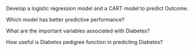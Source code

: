 Develop a logistic regression model and a CART model to predict Outcome. 

Which model has better predictive performance? 

What are the important variables associated with Diabetes?

How useful is Diabetes pedigree function in predicting Diabetes?
